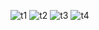 ![t1](https://user-images.githubusercontent.com/81404686/146796872-c9604058-a04e-4960-8b8b-1e126a1ebf02.png)
![t2](https://user-images.githubusercontent.com/81404686/146796876-8c74d9c4-7993-4afe-b794-e5ab6e2b80e7.png)
![t3](https://user-images.githubusercontent.com/81404686/146796890-0c16ae76-496f-4e5b-b08f-99b97eb963ff.png)
![t4](https://user-images.githubusercontent.com/81404686/146796892-5899f847-74e0-47c4-aadc-0384f31b8dd6.png)
